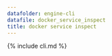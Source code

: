 ```yaml
---
datafolder: engine-cli
datafile: docker_service_inspect
title: docker service inspect
---
```

<!--
Sorry, but the contents of this page are automatically generated from
Docker's source code. If you want to suggest a change to the text that appears
here, you'll need to find the string by searching this repo:

https://www.github.com/docker/docker
-->
{% include cli.md %}
